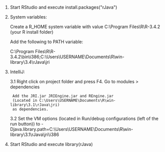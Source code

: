 1. Start RStudio and execute install.packages("rJava")

2. System variables:

    Create a R_HOME system variable with value C:\Program Files\R\R-3.4.2 (your R install folder)

    Add the following to PATH variable:
    
    C:\Program Files\R\R-3.4.2\bin\i386;C:\Users\USERNAME\Documents\R\win-library\3.4\rJava\jri

3. IntelliJ:

    3.1
        Right click on project folder and press F4. Go to modules > dependencies
        
        Add the JRI.jar JRIEngine.jar and REngine.jar 
        (Located in C:\Users\USERNAME\Documents\R\win-library\3.1\rJava\jri)
        as dependencies.
     
    3.2
        Set the VM options (located in Run/debug configurations (left of the run button))
        to -Djava.library.path=C:\Users\USERNAME\Documents\R\win-library\3.1\rJava\jri\i386
        
4. Start RStudio and execute library(rJava)
